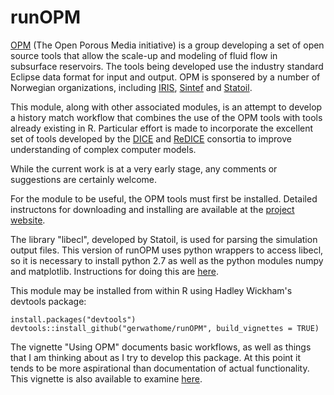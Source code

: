 # runOPM
[OPM](http://opm-project.org/) (The Open Porous Media initiative) is a group developing a set of open source tools that allow the scale-up and modeling of fluid flow in subsurface reservoirs.  The tools being developed use the industry standard Eclipse data format for input and output.  OPM is sponsered by a number of Norwegian organizations, including [IRIS](http://www.iris.no/research/energy), [Sintef](http://www.sintef.no/en/information-and-communication-technology-ict/applied-mathematics/computational-geoscience/#/) and [Statoil](https://www.statoil.com/).

This module, along with other associated modules, is an attempt to develop a history match workflow that combines the use of the OPM tools with tools already existing in R. Particular effort is made to incorporate the excellent set of tools developed by the [DICE](http://dice.emse.fr/) and [ReDICE](http://www.redice-project.org/) consortia to improve understanding of complex computer models.

While the current work is at a very early stage, any comments or suggestions are certainly welcome.

For the module to be useful, the OPM tools must first be installed.  Detailed instructons for downloading and installing are available at the [project website](http://opm-project.org/?page_id=36).

The library "libecl", developed by Statoil, is used for parsing the simulation output files.  This version of runOPM uses python wrappers to access libecl, so it is necessary to install python 2.7 as well as the python modules numpy and matplotlib.  Instructions for doing this are [here](http://opm-project.org/?page_id=197&page=6).

This module may be installed from within R using Hadley Wickham's devtools package:

	install.packages("devtools")
	devtools::install_github("gerwathome/runOPM", build_vignettes = TRUE)

The vignette "Using OPM" documents basic workflows, as well as things that I am thinking about as I try to develop this package.  At this point it tends to be more aspirational than documentation of actual functionality.  This vignette is also available to examine [here](https://gerwathome.github.io/runOPM/).